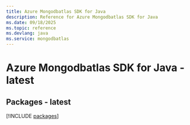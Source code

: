 ```yaml
---
title: Azure Mongodbatlas SDK for Java
description: Reference for Azure Mongodbatlas SDK for Java
ms.date: 09/18/2025
ms.topic: reference
ms.devlang: java
ms.service: mongodbatlas
---
```

# Azure Mongodbatlas SDK for Java - latest
## Packages - latest
[!INCLUDE [packages](mongodbatlas-index.md)]